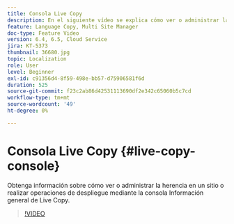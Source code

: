```yaml
---
title: Consola Live Copy
description: En el siguiente vídeo se explica cómo ver o administrar la herencia en un sitio, o cómo realizar operaciones de despliegue mediante la consola Información general de Live Copy.
feature: Language Copy, Multi Site Manager
doc-type: Feature Video
version: 6.4, 6.5, Cloud Service
jira: KT-5373
thumbnail: 36680.jpg
topic: Localization
role: User
level: Beginner
exl-id: c91356d4-8f59-498e-bb57-d75906581f6d
duration: 525
source-git-commit: f23c2ab86d42531113690df2e342c65060b5c7cd
workflow-type: tm+mt
source-wordcount: '49'
ht-degree: 0%

---
```


# Consola Live Copy {#live-copy-console}

Obtenga información sobre cómo ver o administrar la herencia en un sitio o realizar operaciones de despliegue mediante la consola Información general de Live Copy.

>[!VIDEO](https://video.tv.adobe.com/v/36680?quality=12&learn=on)
